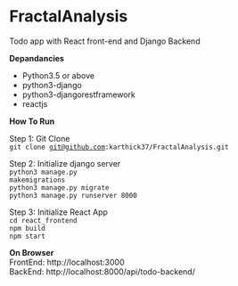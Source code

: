 # FractalAnalysis
Todo app with React front-end and Django Backend

**Depandancies**
<ul>
  <li>Python3.5 or above</li>
  <li>python3-django</li>
  <li>python3-djangorestframework</li>
  <li>reactjs</li>
</ul>

**How To Run** <br>

Step 1: Git Clone <br>
    <code>git clone git@github.com:karthick37/FractalAnalysis.git</code><br>
  
Step 2: Initialize django server <br>
    <code>python3 manage.py makemigrations</code> <br>
    <code>python3 manage.py migrate</code> <br>
    <code>python3 manage.py runserver 8000</code> <br>
  
Step 3: Initialize React App <br>
    <code>cd react_frontend</code> <br>
    <code>npm build </code> <br>
    <code>npm start </code> <br>
  
**On Browser** <br>
    FrontEnd: <url>http://localhost:3000</url> <br>
    BackEnd:  <url>http://localhost:8000/api/todo-backend/</url>
 


